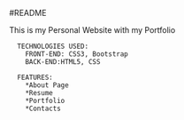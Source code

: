 #README

This is my Personal Website with my Portfolio

      TECHNOLOGIES USED:
        FRONT-END: CSS3, Bootstrap
        BACK-END:HTML5, CSS
  
      FEATURES:
        *About Page
        *Resume
        *Portfolio
        *Contacts
